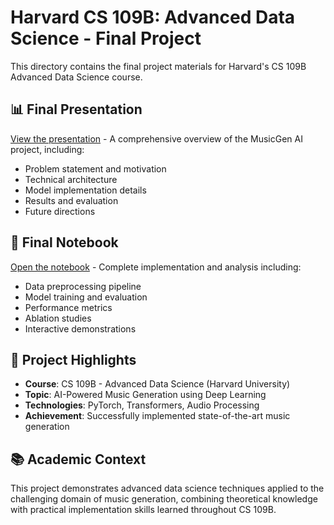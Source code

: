 # Harvard CS 109B: Advanced Data Science - Final Project

This directory contains the final project materials for Harvard's CS 109B Advanced Data Science course.

## 📊 Final Presentation
[View the presentation](CS_109B_Final_Presentation.pdf) - A comprehensive overview of the MusicGen AI project, including:
- Problem statement and motivation
- Technical architecture
- Model implementation details
- Results and evaluation
- Future directions

## 📓 Final Notebook
[Open the notebook](CS_109B_Final_Notebook.ipynb) - Complete implementation and analysis including:
- Data preprocessing pipeline
- Model training and evaluation
- Performance metrics
- Ablation studies
- Interactive demonstrations

## 🎯 Project Highlights
- **Course**: CS 109B - Advanced Data Science (Harvard University)
- **Topic**: AI-Powered Music Generation using Deep Learning
- **Technologies**: PyTorch, Transformers, Audio Processing
- **Achievement**: Successfully implemented state-of-the-art music generation

## 📚 Academic Context
This project demonstrates advanced data science techniques applied to the challenging domain of music generation, combining theoretical knowledge with practical implementation skills learned throughout CS 109B.
